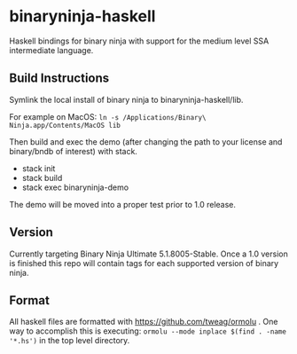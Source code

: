 # binaryninja-haskell
Haskell bindings for binary ninja with support for the medium level SSA intermediate language.

## Build Instructions
Symlink the local install of binary ninja to binaryninja-haskell/lib.

For example on MacOS:
```ln -s /Applications/Binary\ Ninja.app/Contents/MacOS lib```

Then build and exec the demo (after changing the path to your license and binary/bndb of interest) with stack.
- stack init
- stack build
- stack exec binaryninja-demo

The demo will be moved into a proper test prior to 1.0 release.


## Version
Currently targeting Binary Ninja Ultimate 5.1.8005-Stable.
Once a 1.0 version is finished this repo will contain tags
for each supported version of binary ninja.

## Format
All haskell files are formatted with https://github.com/tweag/ormolu .
One way to accomplish this is executing: ```ormolu --mode inplace $(find . -name '*.hs')``` in the top level directory.
